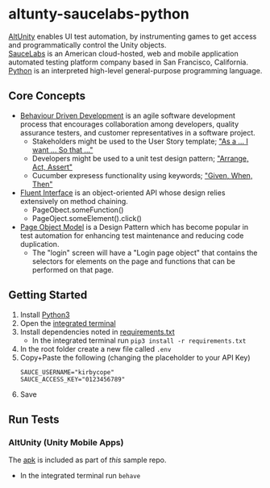 # altunty-saucelabs-python
[AltUnity](https://altom.gitlab.io/altunity/altunitytester) enables UI test automation, by instrumenting games to get access and programmatically control the Unity objects.</br>
[SauceLabs](https://saucelabs.com/) is an American cloud-hosted, web and mobile application automated testing platform company based in San Francisco, California.</br>
[Python](https://www.python.org/) is an interpreted high-level general-purpose programming language.


## Core Concepts
* [Behaviour Driven Development](https://en.wikipedia.org/wiki/Behavior-driven_development) is an agile software development process that encourages collaboration among developers, quality assurance testers, and customer representatives in a software project.
  * Stakeholders might be used to the User Story template; ["As a … I want … So that …"](https://martinfowler.com/bliki/UserStory.html)
  * Developers might be used to a unit test design pattern; ["Arrange, Act, Assert"](http://wiki.c2.com/?ArrangeActAssert)
  * Cucumber expresess functionality using keywords; ["Given, When, Then"](https://en.wikipedia.org/wiki/Given-When-Then)
* [Fluent Interface](https://en.wikipedia.org/wiki/Fluent_interface) is an object-oriented API whose design relies extensively on method chaining.
  * PageObect.someFunction()
  * PageOject.someElement().click()
* [Page Object Model](https://www.selenium.dev/documentation/en/guidelines_and_recommendations/page_object_models/) is a Design Pattern which has become popular in test automation for enhancing test maintenance and reducing code duplication.</br>
  * The "login" screen will have a "Login page object" that contains the selectors for elements on the page and functions that can be performed on that page.

## Getting Started
1. Install [Python3](https://www.python.org/downloads/)
1. Open the [integrated terminal](https://code.visualstudio.com/docs/editor/integrated-terminal)
1. Install dependencies noted in [requirements.txt](/requirements.txt)
   * In the integrated terminal run `pip3 install -r requirements.txt`
1. In the root folder create a new file called `.env`
1. Copy+Paste the following (changing the placeholder to your API Key)
   ```
   SAUCE_USERNAME="kirbycope"
   SAUCE_ACCESS_KEY="0123456789"
   ```
1. Save

## Run Tests

### AltUnity (Unity Mobile Apps)
The [apk](/trashcat.apk) is included as part of _this_ sample repo.

   * In the integrated terminal run `behave`
